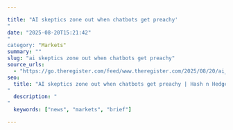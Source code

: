 ```yaml
---

title: "AI skeptics zone out when chatbots get preachy'"
date: "2025-08-20T15:21:42""
category: "Markets"
summary: ""
slug: "ai skeptics zone out when chatbots get preachy"
source_urls:
  - "https://go.theregister.com/feed/www.theregister.com/2025/08/20/ai_moral_persuasion/"
seo:
  title: "AI skeptics zone out when chatbots get preachy | Hash n Hedge'"
  description: ""
  keywords: ["news", "markets", "brief"]

---
```



